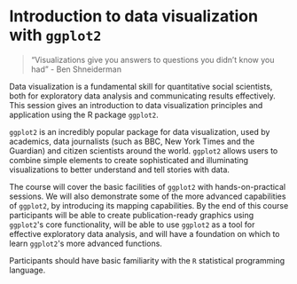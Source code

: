 # Introduction to data visualization with `ggplot2`

> “Visualizations give you answers to questions you didn’t know you had” - Ben Shneiderman

Data visualization is a fundamental skill for quantitative social scientists, both for exploratory data analysis and communicating results effectively. This session gives an introduction to data visualization principles and application using the R package `ggplot2`.

`ggplot2` is an incredibly popular package for data visualization, used by academics, data journalists (such as BBC, New York Times and the Guardian) and citizen scientists around the world. `ggplot2` allows users to combine simple elements to create sophisticated and illuminating visualizations to better understand and tell stories with data.

The course will cover the basic facilities of `ggplot2` with hands-on-practical sessions. We will also demonstrate some of the more advanced capabilities of `ggplot2`, by introducing its mapping capabilities. By the end of this course participants will be able to create publication-ready graphics using `ggplot2`'s core functionality, will be able to use `ggplot2` as a tool for effective exploratory data analysis, and will have a foundation on which to learn `ggplot2`'s more advanced functions.

Participants should have basic familiarity with the `R` statistical programming language.
